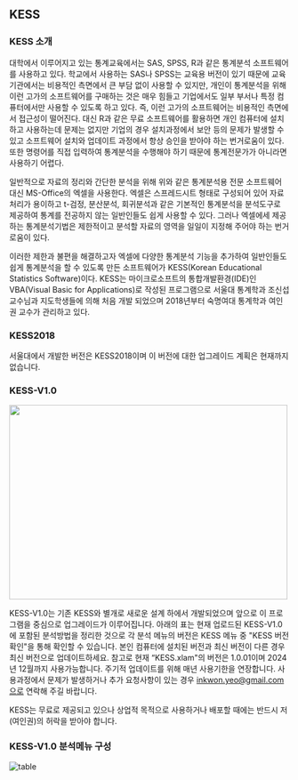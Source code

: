 ## KESS

### KESS 소개
대학에서 이루어지고 있는 통계교육에서는 SAS, SPSS, R과 같은 통계분석 소프트웨어를 사용하고 있다. 학교에서 사용하는 SAS나 SPSS는 교육용 버전이 있기 때문에 교육기관에서는 비용적인 측면에서 큰 부담 없이 사용할 수 있지만, 개인이 통계분석을 위해 이런 고가의 소프트웨어를 구매하는 것은 매우 힘들고 기업에서도 일부 부서나 특정 컴퓨터에서만 사용할 수 있도록 하고 있다. 즉, 이런 고가의 소프트웨어는 비용적인 측면에서 접근성이 떨어진다. 대신 R과 같은 무료 소프트웨어를 활용하면 개인 컴퓨터에 설치하고 사용하는데 문제는 없지만 기업의 경우 설치과정에서 보안 등의 문제가 발생할 수 있고 소프트웨어 설치와 업데이트 과정에서 항상 승인을 받아야 하는 번거로움이 있다. 또한 명령어를 직접 입력하여 통계분석을 수행해야 하기 때문에 통계전문가가 아니라면 사용하기 어렵다.

일반적으로 자료의 정리와 간단한 분석을 위해 위와 같은 통계분석용 전문 소프트웨어 대신 MS-Office의 엑셀을 사용한다. 엑셀은 스프레드시트 형태로 구성되어 있어 자료처리가 용이하고 t-검정, 분산분석, 회귀분석과 같은 기본적인 통계분석을 분석도구로 제공하여 통계를 전공하지 않는 일반인들도 쉽게 사용할 수 있다. 그러나 엑셀에세 제공하는 통계분석기법은 제한적이고 분석할 자료의 영역을 일일이 지정해 주어야 하는 번거로움이 있다.

이러한 제한과 불편을 해결하고자 엑셀에 다양한 통계분석 기능을 추가하여 일반인들도 쉽게 통계분석을 할 수 있도록 만든 소프트웨어가 KESS(Korean Educational Statistics Software)이다. KESS는 마이크로소프트의 통합개발환경(IDE)인 VBA(Visual Basic for Applications)로 작성된 프로그램으로 서울대 통계학과 조신섭 교수님과 지도학생들에 의해 처음 개발 되었으며 2018년부터 숙명여대 통계학과 여인권 교수가 관리하고 있다.

### KESS2018
서울대에서 개발한 버전은 KESS2018이며 이 버전에 대한 업그레이드 계획은 현재까지 없습니다.

### KESS-V1.0
<img src="https://user-images.githubusercontent.com/27664894/167245572-005827a4-85db-4109-a5d3-0a159f59f51a.jpg" width=500 height=350>

KESS-V1.0는 기존 KESS와 별개로 새로운 설계 하에서 개발되었으며 앞으로 이 프로그램을 중심으로 업그레이드가 이루어집니다.
아래의 표는 현재 업로드된 KESS-V1.0에 포함된 분석방법을 정리한 것으로 각 분석 메뉴의 버전은 KESS 메뉴 중 "KESS 버전 확인"을 통해 확인할 수 있습니다. 본인 컴퓨터에 설치된 버전과 최신 버전이 다른 경우 최신 버전으로 업데이트하세요. 참고로 현재 “KESS.xlam"의 버전은 1.0.01이며 2024년 12월까지 사용가능합니다. 주기적 업데이트를 위해 매년 사용기한을 연장합니다.
사용과정에서 문제가 발생하거나 추가 요청사항이 있는 경우 inkwon.yeo@gmail.com으로 연락해 주길 바랍니다.

KESS는 무료로 제공되고 있으나 상업적 목적으로 사용하거나 배포할 때에는 반드시 저(여인권)의 허락을 받아야 합니다.

### KESS-V1.0 분석메뉴 구성

![table](https://github.com/Statfunny/KESS/assets/27664894/a94c8711-32e6-4723-a74e-636d81d7778d)

